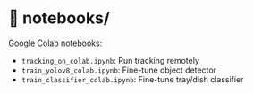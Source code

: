 # 📂 notebooks/

Google Colab notebooks:

- `tracking_on_colab.ipynb`: Run tracking remotely
- `train_yolov8_colab.ipynb`: Fine-tune object detector
- `train_classifier_colab.ipynb`: Fine-tune tray/dish classifier
